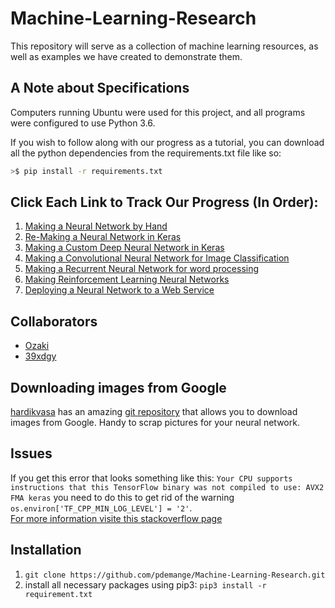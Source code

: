 # Machine-Learning-Research
This repository will serve as a collection of machine learning resources, as well as examples we have created to demonstrate them.

## A Note about Specifications

Computers running Ubuntu were used for this project, and all programs were configured to use Python 3.6. 

If you wish to follow along with our progress as a tutorial, you can download all the python dependencies from the requirements.txt file like so:

```bash
>$ pip install -r requirements.txt
```

## Click Each Link to Track Our Progress (In Order): 

1. [Making a Neural Network by Hand](https://github.com/pdemange/Machine-Learning-Research/tree/master/Machine_Learning_Basics)
2. [Re-Making a Neural Network in Keras](https://github.com/pdemange/Machine-Learning-Research/tree/master/Keras_Machine_Learning_Basics)
3. [Making a Custom Deep Neural Network in Keras](https://github.com/pdemange/Machine-Learning-Research/tree/master/Keras_Practice/Deep_Neural_Network)
4. [Making a Convolutional Neural Network for Image Classification](https://github.com/pdemange/Machine-Learning-Research/tree/master/Keras_Practice/Convolutional_Neural_Network)
5. [Making a Recurrent Neural Network for word processing](https://github.com/pdemange/Machine-Learning-Research/tree/master/Keras_Practice/Recurrent_Neural_Network)
6. [Making Reinforcement Learning Neural Networks](https://github.com/pdemange/Machine-Learning-Research/tree/master/Keras_Practice/Reinforcement_Learning)
7. [Deploying a Neural Network to a Web Service](https://github.com/pdemange/Machine-Learning-Research/tree/master/Flask_Practice)

## Collaborators
* [Ozaki](https://github.com/STOzaki)<br/>
* [39xdgy](https://github.com/39xdgy)

## Downloading images from Google
[hardikvasa](https://github.com/hardikvasa) has an amazing [git repository](https://github.com/hardikvasa/google-images-download) that allows you to download images from Google. Handy to scrap pictures for your neural network.

## Issues
If you get this error that looks something like this: `Your CPU supports instructions that this TensorFlow binary was not compiled to use: AVX2 FMA keras` you need to do this to get rid of the warning `os.environ['TF_CPP_MIN_LOG_LEVEL'] = '2'`.<br/>
[For more information visite this stackoverflow page](https://stackoverflow.com/questions/47068709/your-cpu-supports-instructions-that-this-tensorflow-binary-was-not-compiled-to-u)

## Installation
1. `git clone https://github.com/pdemange/Machine-Learning-Research.git`<br/>
2. install all necessary packages using pip3: `pip3 install -r requirement.txt`
